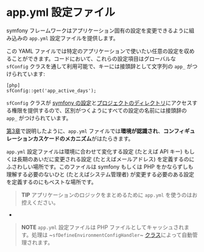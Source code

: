app.yml 設定ファイル
====================

symfony フレームワークはアプリケーション固有の設定を変更できるように組み込みの `app.yml` 設定ファイルを提供します。

この YAML ファイルでは特定のアプリケーションで使いたい任意の設定を収めることができます。コードにおいて、これらの設定項目はグローバルな `sfConfig` クラスを通して利用可能で、キーには接頭辞として文字列の `app_` がつけられています:

    [php]
    sfConfig::get('app_active_days');

`sfConfig` クラスが [symfony の設定](#chapter_03)と[プロジェクトのディレクトリ](#chapter_03)にアクセスする権限を提供するので、区別がつくようにすべての設定の名前には接頭辞の `app_` がつけられています。

[第3章](#chapter_03)で説明したように、`app.yml` ファイルでは**環境が認識され**、**コンフィギュレーションカスケードのメカニズム**がはたらきます。

`app.yml` 設定ファイルは環境に合わせて変化する設定 (たとえば API キー) もしくは長期のあいだに変更される設定 (たとえばメールアドレス) を定義するのにふさわしい場所です。このファイルは symfony もしくは PHP をかならずしも理解する必要のないひと (たとえばシステム管理者) が変更する必要のある設定を定義するのにもベストな場所です。

>**TIP**
>アプリケーションのロジックをまとめるために `app.yml` を使うのはお控えください。

-

>**NOTE**
>`app.yml` 設定ファイルは PHP ファイルとしてキャッシュされます。処理は ~`sfDefineEnvironmentConfigHandler`~ [クラス](#chapter_14_config_handlers_yml)によって自動管理されます。
